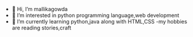 - 👋 Hi, I’m mallikagowda
- 👀 I’m interested in python programming language,web development
- 🌱 I’m currently learning python,java along with HTML,CSS
  -my hobbies are reading stories,craft

<!---
mallika5316/mallika5316 is a ✨ special ✨ repository because its `README.md` (this file) appears on your GitHub profile.
You can click the Preview link to take a look at your changes.
--->
